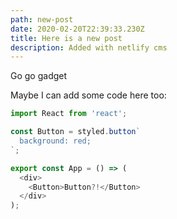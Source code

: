 ```yaml
---
path: new-post
date: 2020-02-20T22:39:33.230Z
title: Here is a new post
description: Added with netlify cms
---
```

Go go gadget

Maybe I can add some code here too:

```js
import React from 'react';

const Button = styled.button`
  background: red;
`;

export const App = () => (
  <div>
    <Button>Button?!</Button>
  </div>
);

```
